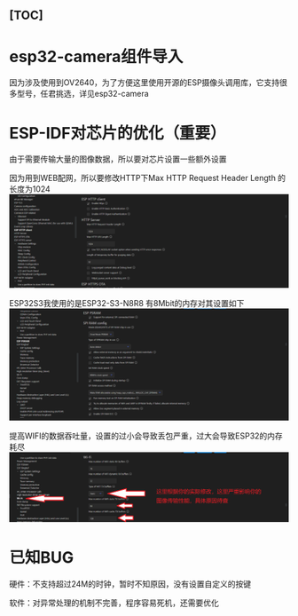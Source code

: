 ﻿[TOC]
---
# esp32-camera组件导入
因为涉及使用到OV2640，为了方便这里使用开源的ESP摄像头调用库，它支持很多型号，任君挑选，详见esp32-camera

# ESP-IDF对芯片的优化（重要）
由于需要传输大量的图像数据，所以要对芯片设置一些额外设置

因为用到WEB配网，所以要修改HTTP下Max HTTP Request Header Length
的长度为1024[![](https://github.com/FENGYUQWQ/esp32-s3-wifiCam/blob/main/image/ESP-IDF-HTTP%E9%85%8D%E7%BD%AE.png)](https://github.com/FENGYUQWQ/esp32-s3-wifiCam/blob/main/image/ESP-IDF-HTTP%E9%85%8D%E7%BD%AE.png)

ESP32S3我使用的是ESP32-S3-N8R8 有8Mbit的内存对其设置如下[![](https://github.com/FENGYUQWQ/esp32-s3-wifiCam/blob/main/image/ESP-IDF-ESP%20PSRAM%E7%9A%84%E9%85%8D%E7%BD%AE.png)](https://github.com/FENGYUQWQ/esp32-s3-wifiCam/blob/main/image/ESP-IDF-ESP%20PSRAM%E7%9A%84%E9%85%8D%E7%BD%AE.png)

提高WIFI的数据吞吐量，设置的过小会导致丢包严重，过大会导致ESP32的内存耗尽[![](https://github.com/FENGYUQWQ/esp32-s3-wifiCam/blob/main/image/ESP-IDF-WIFI%E8%AE%BE%E7%BD%AE.png)](https://github.com/FENGYUQWQ/esp32-s3-wifiCam/blob/main/image/ESP-IDF-WIFI%E8%AE%BE%E7%BD%AE.png)

# 已知BUG
硬件：不支持超过24M的时钟，暂时不知原因，没有设置自定义的按键

软件：对异常处理的机制不完善，程序容易死机，还需要优化